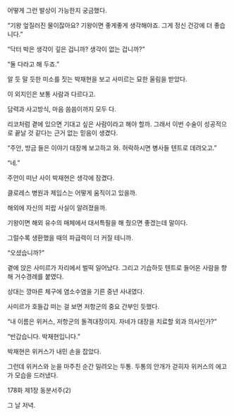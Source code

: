 어떻게 그런 발상이 가능한지 궁금했다.

“기왕 엎질러진 물이잖아요? 기왕이면 좋게좋게 생각해야죠. 그게 정신 건강에 더 좋습니다.”

“닥터 박은 생각이 깊은 겁니까? 생각이 없는 겁니까?”

“둘 다라고 해 두죠.”

알 듯 말 듯한 미소를 짓는 박재현을 보고 사미르는 묘한 울림을 받았다.

이 외지인은 보통 사람과 다르다고.

담력과 사고방식, 마음 씀씀이까지 모두 다.

리코처럼 곁에 있으면 기대고 싶은 사람이라고 해야 할까. 그래서 이번 수술이 성공적으로 끝날 것 같다는 근거 없는 믿음이 생겼다.

“주안, 방금 들은 이야기 대장께 보고하고 와. 허락하시면 병사들 텐트로 데려오고.”

“네.”

주안이 떠난 사이 박재현은 생각에 잠겼다.

클로레스 병원과 제임스는 어떻게 움직이고 있을까.

해외에 자신의 피랍 사실이 알려졌을까.

기왕이면 해외 유수의 매체에서 대서특필을 해 줬으면 좋겠는데 말이다.

그럴수록 생환했을 때의 파급력이 더 커질 테니까.

“오셨습니까?”

곁에 앉은 사미르가 자리에서 벌떡 일어났다. 그리고 기습하듯 텐트로 들어온 사람을 향해 거수경례를 붙였다.

상대는 깡마른 체구에 염소수염을 기른 중년 사내였다.

사미르가 호들갑 떠는 걸 보면 저항군의 중요 간부인 듯했다.

“내 이름은 위커스, 저항군의 돌격대장이지. 자네가 대장을 치료할 외과 의사인가?”

“반갑습니다. 박재현입니다.”

박재현은 위커스가 내민 손을 잡았다.

그런데 위커스와 눈을 마주친 순간 밀려오는 두통. 두통의 안개가 걷히자 위커스의 에고가 모습을 드러냈다.

178화 제1장 동분서주(2)

그 날 저녁.